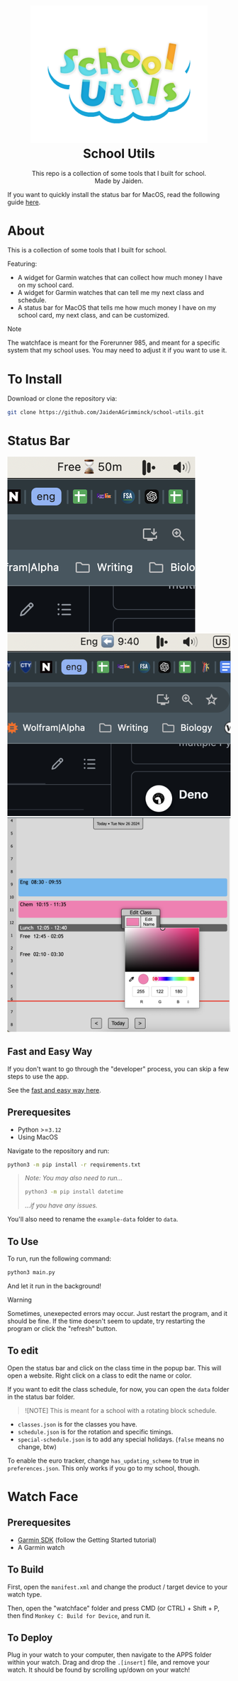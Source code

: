 <h1 align="center">
  <br>
  <img src="logo.svg" alt="school-utils" width="400">
  <br>
  <b>School Utils</b>
</h1>

<p align="center">
This repo is a collection of some tools that I built for school.
<br/>
Made by Jaiden.
</p>

If you want to quickly install the status bar for MacOS, read the following guide [here](install.md).

# About

This is a collection of some tools that I built for school.

Featuring:

- A widget for Garmin watches that can collect how much money I have on my school card.
- A widget for Garmin watches that can tell me my next class and schedule.
- A status bar for MacOS that tells me how much money I have on my school card, my next class, and can be customized.

> [!NOTE]
> The watchface is meant for the Forerunner 985, and meant for a specific system that my school uses.
> You may need to adjust it if you want to use it.

# To Install

Download or clone the repository via:

```bash
git clone https://github.com/JaidenAGrimminck/school-utils.git
```

# Status Bar

![media1](media/class%20one.png)
![media2](media/class%20two.png)
![media3](media/edit%20menu.png)

## Fast and Easy Way

If you don't want to go through the "developer" process, you can skip a few steps to use the app.

See the [fast and easy way here](/install.md).

## Prerequesites

- Python >=`3.12`
- Using MacOS

Navigate to the repository and run:

```bash
python3 -m pip install -r requirements.txt
```

> *Note: You may also need to run...*
> ```bash
> python3 -m pip install datetime
> ```
> *...if you have any issues.*

You'll also need to rename the `example-data` folder to `data`.

## To Use

To run, run the following command:

```bash
python3 main.py
```

And let it run in the background!

> [!WARNING]
> Sometimes, unexepected errors may occur. Just restart the program, and it should be fine.
> If the time doesn't seem to update, try restarting the program or click the "refresh" button.

## To edit

Open the status bar and click on the class time in the popup bar. This will open a website. Right click on a class to edit the name or color.

If you want to edit the class schedule, for now, you can open the `data` folder in the status bar folder.

> ![NOTE]
> This is meant for a school with a rotating block schedule.

- `classes.json` is for the classes you have.
- `schedule.json` is for the rotation and specific timings.
- `special-schedule.json` is to add any special holidays. (`false` means no change, btw)

To enable the euro tracker, change `has_updating_scheme` to true in `preferences.json`. This only works if you go to my school, though.

# Watch Face

## Prerequesites

- [Garmin SDK](https://developer.garmin.com/connect-iq/overview/) (follow the Getting Started tutorial)
- A Garmin watch

## To Build

First, open the `manifest.xml` and change the product / target device to your watch type.

Then, open the "watchface" folder and press CMD (or CTRL) + Shift + P, then find `Monkey C: Build for Device`, and run it.

## To Deploy

Plug in your watch to your computer, then navigate to the APPS folder within your watch. Drag and drop the `.[insert]` file, and remove your watch. It should be found by scrolling up/down on your watch!